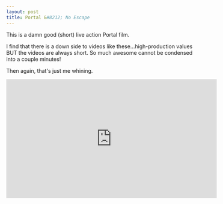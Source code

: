 ```yaml
---
layout: post
title: Portal &#8212; No Escape
---
```


This is a damn good (short) live action Portal film.

I find that there is a down side to videos like these...high-production values BUT the videos are always short. So much awesome cannot be condensed into a couple minutes!

Then again, that's just me whining.

<div class="video-container">
<iframe width="560" height="316" src="http://www.youtube.com/embed/4drucg1A6Xk" frameborder="0"></iframe>
</div>
